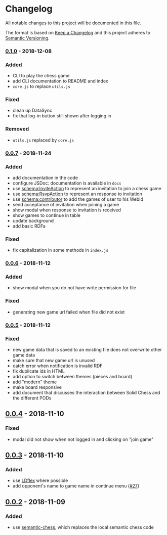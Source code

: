 # Changelog

All notable changes to this project will be documented in this file.

The format is based on [Keep a Changelog](http://keepachangelog.com/en/1.0.0/)
and this project adheres to [Semantic Versioning](http://semver.org/spec/v2.0.0.html).

### [0.1.0] - 2018-12-08

### Added

- CLI to play the chess game
- add CLI documentation to README and index
- `core.js` to replace `utils.js`

### Fixed

- clean up DataSync
- fix that log-in button still shown after logging in

### Removed

- `utils.js` replaced by `core.js`

### [0.0.7] - 2018-11-24

### Added

- add documentation in the code
- configure JSDoc: documentation is available in `docs`
- use [schema:InviteAction](http://schema.org/InviteAction) to represent an invitation to join a chess game
- use [schema:RsvpAction](http://schema.org/RsvpAction) to represent an response to invitation
- use [schema:contributor](http://schema.org/contributor) to add the games of user to his WebId
- send acceptance of invitation when joining a game
- show modal when response to invitation is received
- show games to continue in table
- update background
- add basic RDFa

### Fixed

- fix capitalization in some methods in `index.js`

### [0.0.6] - 2018-11-12

### Added

- show modal when you do not have write permission for file

### Fixed

- generating new game url failed when file did not exist

### [0.0.5] - 2018-11-12

### Fixed

- new game data that is saved to an existing file does not overwrite other game data
- make sure that new game url is unused
- catch error when notification is invalid RDF
- fix duplicate ids in HTML
- add option to switch between themes (pieces and board)
- add "modern" theme
- make board responsive
- add document that discusses the interaction between Solid Chess and the different PODs

## [0.0.4] - 2018-11-10

### Fixed

- modal did not show when not logged in and clicking on "join game"

## [0.0.3] - 2018-11-10

### Added

- use [LDflex](https://github.com/solid/query-ldflex) where possible
- add opponent's name to game name in continue menu ([#27](https://github.com/pheyvaer/solid-chess/issues/27))

## [0.0.2] - 2018-11-09

### Added

- use [semantic-chess](https://github.com/pheyvaer/semantic-chess-js), which replaces the local semantic chess code

[0.1.0]: https://github.com/pheyvaer/solid-chess/compare/v0.0.7...v0.1.0
[0.0.7]: https://github.com/pheyvaer/solid-chess/compare/v0.0.6...v0.0.7
[0.0.6]: https://github.com/pheyvaer/solid-chess/compare/v0.0.5...v0.0.6
[0.0.5]: https://github.com/pheyvaer/solid-chess/compare/v0.0.4...v0.0.5
[0.0.4]: https://github.com/pheyvaer/solid-chess/compare/v0.0.3...v0.0.4
[0.0.3]: https://github.com/pheyvaer/solid-chess/compare/v0.0.2...v0.0.3
[0.0.2]: https://github.com/pheyvaer/solid-chess/compare/v0.0.1...v0.0.2

